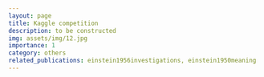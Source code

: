 ```yaml
---
layout: page
title: Kaggle competition 
description: to be constructed
img: assets/img/12.jpg
importance: 1
category: others 
related_publications: einstein1956investigations, einstein1950meaning
---
```



